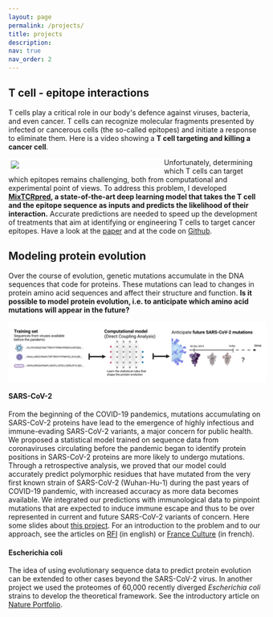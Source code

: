 ```yaml
---
layout: page
permalink: /projects/
title: projects
description: 
nav: true
nav_order: 2
---
```



## T cell - epitope interactions

T cells play a critical role in our body's defence against viruses, bacteria, and even cancer.
T cells can recognize molecular fragments presented by infected or cancerous cells (the so-called epitopes) and initiate a response to eliminate them. Here is a video showing a **T cell targeting and killing a cancer cell**.

<img align="left" src="../assets/img/t_cell_killing_cancer.gif" width="300" style="border: 5px solid white;">

Unfortunately, determining which T cells can target which epitopes remains challenging, both from
computational and experimental point of views. To address this problem, I developed **[MixTCRpred](https://github.com/GfellerLab/MixTCRpred), a state-of-the-art deep learning model that takes the T cell and the epitope sequence as inputs and predicts the likelihood of their
interaction.** Accurate predictions are needed to speed up the development of treatments that aim at identifying or engineering T cells to target cancer epitopes.
Have a look at the [paper](https://www.biorxiv.org/content/10.1101/2023.09.13.557561v1) and at the code on [Github](https://github.com/GfellerLab/MixTCRpred).


## Modeling protein evolution

Over the course of evolution, genetic mutations accumulate in the DNA sequences that code for proteins. These mutations can lead to changes in protein amino acid sequences and affect their structure and function.
**Is it possible to model protein evolution, i.e. to anticipate which amino acid mutations will appear in the future?**

<img align="center" src="../assets/img/dca_covid.png" width="800" style="border: 5px solid white;">

#### SARS-CoV-2
From the beginning of the COVID-19 pandemics, mutations accumulating on SARS-CoV-2 proteins have lead to the emergence of highly infectious
and immune-evading SARS-CoV-2 variants, a major concern for public health. 
We proposed a statistical model trained on sequence data from coronaviruses circulating before the pandemic began to identify protein positions in SARS-CoV-2 proteins are more likely to undergo mutations. 
Through a retrospective analysis, we proved
that our model could accurately predict polymorphic residues that have mutated from the very first
known strain of SARS-CoV-2 (Wuhan-Hu-1) during the past years of COVID-19 pandemic, with
increased accuracy as more data becomes available. We integrated our predictions with immunological
data to pinpoint mutations that are expected to induce immune escape and thus to be over represented
in current and future SARS-CoV-2 variants of concern. Here some slides about [this project](https://bevas-epfl.github.io/pdfs/Giancarlo_Croce.pdf).
For an introduction to the problem and to our approach, see the articles on [RFI](https://www.rfi.fr/en/science-and-technology/20220214-from-the-labs-french-scientists-predict-possible-covid-mutation-sites) (in english) or [France Culture](https://www.radiofrance.fr/franceculture/podcasts/le-journal-des-sciences/le-journal-des-sciences-du-jeudi-13-janvier-2022-7412422) (in french).

#### Escherichia coli
The idea of using evolutionary sequence data to predict protein evolution can be extended to other cases beyond the SARS-CoV-2 virus. In another project we used the proteomes of 60,000 recently diverged *Escherichia coli* strains to develop the theoretical framework.
See the introductory article on [Nature Portfolio](https://communities.springernature.com/posts/deciphering-polymorphism-in-e-coli). 

